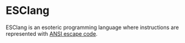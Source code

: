 # ESClang

ESClang is an esoteric programming language where instructions are represented with [ANSI escape code](https://en.wikipedia.org/wiki/ANSI_escape_code).
